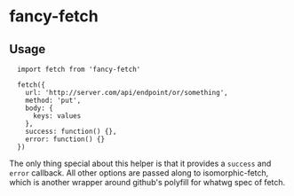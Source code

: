 # fancy-fetch

## Usage

```
  import fetch from 'fancy-fetch'

  fetch({
    url: 'http://server.com/api/endpoint/or/something',
    method: 'put',
    body: {
      keys: values
    },
    success: function() {},
    error: function() {}
  })
```

The only thing special about this helper is that it provides a `success` and `error` callback. All other options are passed along to isomorphic-fetch, which is another wrapper around github's polyfill for whatwg spec of fetch.
